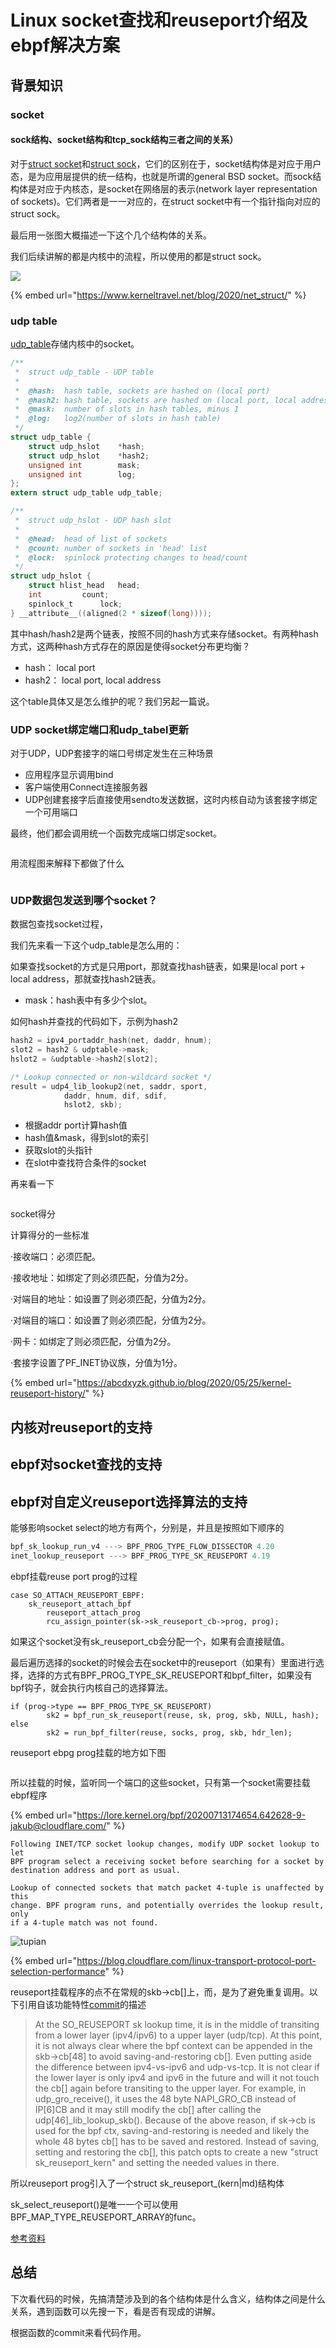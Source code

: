 # Linux socket查找和reuseport介绍及ebpf解决方案

## 背景知识 <a href="#id-3-zong-jie-sock-jie-gou-socket-jie-gou-he-tcpsock-jie-gou-san-zhe-zhi-jian-de-guan-xi" id="id-3-zong-jie-sock-jie-gou-socket-jie-gou-he-tcpsock-jie-gou-san-zhe-zhi-jian-de-guan-xi"></a>

### socket

#### sock结构、socket结构和tcp\_sock结构三者之间的关系） <a href="#id-3-zong-jie-sock-jie-gou-socket-jie-gou-he-tcpsock-jie-gou-san-zhe-zhi-jian-de-guan-xi" id="id-3-zong-jie-sock-jie-gou-socket-jie-gou-he-tcpsock-jie-gou-san-zhe-zhi-jian-de-guan-xi"></a>

对于[struct socket](https://elixir.bootlin.com/linux/v6.10.2/source/include/linux/net.h#L117)和[struct sock](https://elixir.bootlin.com/linux/v6.10.2/source/include/net/sock.h#L341)，它们的区别在于，socket结构体是对应于用户态，是为应用层提供的统一结构，也就是所谓的general BSD socket。而sock结构体是对应于内核态，是socket在网络层的表示(network layer representation of sockets)。它们两者是一一对应的，在struct socket中有一个指针指向对应的struct sock。

最后用一张图大概描述一下这个几个结构体的关系。

我们后续讲解的都是内核中的流程，所以使用的都是struct sock。

![](https://www.kerneltravel.net/blog/2020/net\_struct/imgs/1.png)

{% embed url="https://www.kerneltravel.net/blog/2020/net_struct/" %}

### udp table

[udp\_table](https://elixir.bootlin.com/linux/v6.10.2/source/include/net/udp.h#L73)存储内核中的socket。

```c
/**
 *	struct udp_table - UDP table
 *
 *	@hash:	hash table, sockets are hashed on (local port)
 *	@hash2:	hash table, sockets are hashed on (local port, local address)
 *	@mask:	number of slots in hash tables, minus 1
 *	@log:	log2(number of slots in hash table)
 */
struct udp_table {
	struct udp_hslot	*hash;
	struct udp_hslot	*hash2;
	unsigned int		mask;
	unsigned int		log;
};
extern struct udp_table udp_table;
```

```c
/**
 *	struct udp_hslot - UDP hash slot
 *
 *	@head:	head of list of sockets
 *	@count:	number of sockets in 'head' list
 *	@lock:	spinlock protecting changes to head/count
 */
struct udp_hslot {
	struct hlist_head	head;
	int			count;
	spinlock_t		lock;
} __attribute__((aligned(2 * sizeof(long))));
```

其中hash/hash2是两个链表，按照不同的hash方式来存储socket。有两种hash方式，这两种hash方式存在的原因是使得socket分布更均衡？

* hash： local port
* hash2： local port, local address

这个table具体又是怎么维护的呢？我们另起一篇说。

### UDP socket绑定端口和udp\_tabel更新

对于UDP，UDP套接字的端口号绑定发生在三种场景

* 应用程序显示调用bind
* 客户端使用Connect连接服务器
* UDP创建套接字后直接使用sendto发送数据，这时内核自动为该套接字绑定一个可用端口

最终，他们都会调用统一个函数完成端口绑定socket。

<figure><img src=".gitbook/assets/image.png" alt=""><figcaption></figcaption></figure>

用流程图来解释下都做了什么

<img src=".gitbook/assets/file.excalidraw (1).svg" alt="" class="gitbook-drawing">

### UDP数据包发送到哪个socket？

数据包查找socket过程，

我们先来看一下这个udp\_table是怎么用的：

如果查找socket的方式是只用port，那就查找hash链表，如果是local port + local address，那就查找hash2链表。

* mask：hash表中有多少个slot。

如何hash并查找的代码如下，示例为hash2

```c
hash2 = ipv4_portaddr_hash(net, daddr, hnum);
slot2 = hash2 & udptable->mask;
hslot2 = &udptable->hash2[slot2];

/* Lookup connected or non-wildcard socket */
result = udp4_lib_lookup2(net, saddr, sport,
            daddr, hnum, dif, sdif,
            hslot2, skb);
```

* 根据addr port计算hash值
* hash值\&mask，得到slot的索引
* 获取slot的头指针
* 在slot中查找符合条件的socket

再来看一下

<img src=".gitbook/assets/file.excalidraw.svg" alt="" class="gitbook-drawing">

socket得分

&#x20;计算得分的一些标准

·接收端口：必须匹配。

·接收地址：如绑定了则必须匹配，分值为2分。

·对端目的地址：如设置了则必须匹配，分值为2分。

·对端目的端口：如设置了则必须匹配，分值为2分。

·网卡：如绑定了则必须匹配，分值为2分。

·套接字设置了PF\_INET协议族，分值为1分。

{% embed url="https://abcdxyzk.github.io/blog/2020/05/25/kernel-reuseport-history/" %}

## 内核对reuseport的支持

## ebpf对socket查找的支持

## ebpf对自定义reuseport选择算法的支持

能够影响socket select的地方有两个，分别是，并且是按照如下顺序的

```c
bpf_sk_lookup_run_v4 ---> BPF_PROG_TYPE_FLOW_DISSECTOR 4.20
inet_lookup_reuseport ---> BPF_PROG_TYPE_SK_REUSEPORT 4.19
```

ebpf挂载reuse port prog的过程

```
case SO_ATTACH_REUSEPORT_EBPF:
    sk_reuseport_attach_bpf
        reuseport_attach_prog
	    rcu_assign_pointer(sk->sk_reuseport_cb->prog, prog);
```

如果这个socket没有sk\_reuseport\_cb会分配一个，如果有会直接赋值。

最后遍历选择的socket的时候会去在socket中的reuseport（如果有）里面进行选择，选择的方式有BPF\_PROG\_TYPE\_SK\_REUSEPORT和bpf\_filter，如果没有bpf钩子，就会执行内核自己的选择算法。

```
if (prog->type == BPF_PROG_TYPE_SK_REUSEPORT)
        sk2 = bpf_run_sk_reuseport(reuse, sk, prog, skb, NULL, hash);
else
        sk2 = run_bpf_filter(reuse, socks, prog, skb, hdr_len);
```



reuseport ebpg prog挂载的地方如下图

<img src=".gitbook/assets/file.excalidraw (2).svg" alt="" class="gitbook-drawing">

所以挂载的时候，监听同一个端口的这些socket，只有第一个socket需要挂载ebpf程序



{% embed url="https://lore.kernel.org/bpf/20200713174654.642628-9-jakub@cloudflare.com/" %}

```
Following INET/TCP socket lookup changes, modify UDP socket lookup to let
BPF program select a receiving socket before searching for a socket by
destination address and port as usual.

Lookup of connected sockets that match packet 4-tuple is unaffected by this
change. BPF program runs, and potentially overrides the lookup result, only
if a 4-tuple match was not found.
```

![tupian](https://blog.cloudflare.com/linux-transport-protocol-port-selection-performance)

{% embed url="https://blog.cloudflare.com/linux-transport-protocol-port-selection-performance" %}

reuseport挂载程序的点不在常规的skb->cb[]上，而，是为了避免重复调用。以下引用自该功能特性[commit](https://github.com/torvalds/linux/commit/2dbb9b9e6df67d444fbe425c7f6014858d337adf)的描述

>At the SO_REUSEPORT sk lookup time, it is in the middle of transiting
from a lower layer (ipv4/ipv6) to a upper layer (udp/tcp).  At this
point,  it is not always clear where the bpf context can be appended
in the skb->cb[48] to avoid saving-and-restoring cb[].  Even putting
aside the difference between ipv4-vs-ipv6 and udp-vs-tcp.  It is not
clear if the lower layer is only ipv4 and ipv6 in the future and
will it not touch the cb[] again before transiting to the upper
layer.
For example, in udp_gro_receive(), it uses the 48 byte NAPI_GRO_CB
instead of IP[6]CB and it may still modify the cb[] after calling
the udp[46]_lib_lookup_skb().  Because of the above reason, if
sk->cb is used for the bpf ctx, saving-and-restoring is needed
and likely the whole 48 bytes cb[] has to be saved and restored.
Instead of saving, setting and restoring the cb[], this patch opts
to create a new "struct sk_reuseport_kern" and setting the needed
values in there.

所以reuseport prog引入了一个struct sk_reuseport_(kern|md)结构体

sk_select_reuseport()是唯一一个可以使用BPF_MAP_TYPE_REUSEPORT_ARRAY的func。

[参考资料](https://ebpf-docs.dylanreimerink.nl/)

## 总结

下次看代码的时候，先搞清楚涉及到的各个结构体是什么含义，结构体之间是什么关系，遇到函数可以先搜一下，看是否有现成的讲解。

根据函数的commit来看代码作用。
